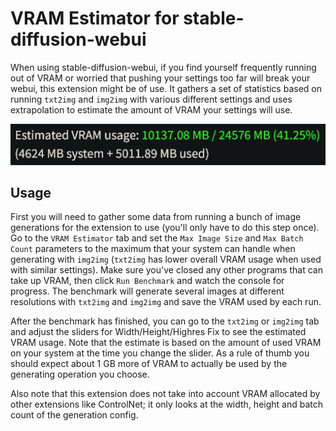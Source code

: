 # VRAM Estimator for stable-diffusion-webui

When using stable-diffusion-webui, if you find yourself frequently running out of VRAM or worried that pushing your settings too far will break your webui, this extension might be of use. It gathers a set of statistics based on running `txt2img` and `img2img` with various different settings and uses extrapolation to estimate the amount of VRAM your settings will use.

![Preview](./static/preview.png)

## Usage

First you will need to gather some data from running a bunch of image generations for the extension to use (you'll only have to do this step once). Go to the `VRAM Estimator` tab and set the `Max Image Size` and `Max Batch Count` parameters to the maximum that your system can handle when generating with `img2img` (`txt2img` has lower overall VRAM usage when used with similar settings). Make sure you've closed any other programs that can take up VRAM, then click `Run Benchmark` and watch the console for progress. The benchmark will generate several images at different resolutions with `txt2img` and `img2img` and save the VRAM used by each run.

After the benchmark has finished, you can go to the `txt2img` or `img2img` tab and adjust the sliders for Width/Height/Highres Fix to see the estimated VRAM usage. Note that the estimate is based on the amount of used VRAM on your system at the time you change the slider. As a rule of thumb you should expect about 1 GB more of VRAM to actually be used by the generating operation you choose.

Also note that this extension does not take into account VRAM allocated by other extensions like ControlNet; it only looks at the width, height and batch count of the generation config.
